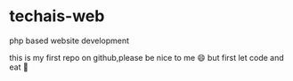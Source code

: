 # techais-web
php based website development

this is my first repo on github,please be nice to me :smile: but first let code and eat :pizza:
